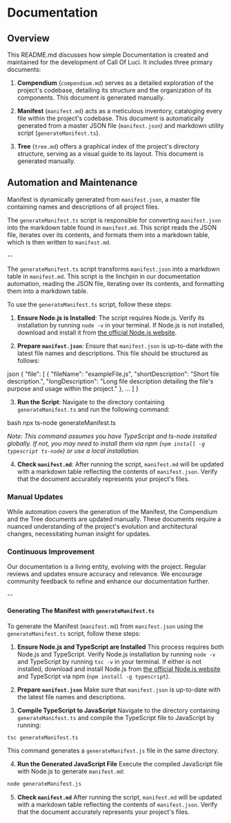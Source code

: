 # Documentation

## Overview

This README.md discusses how simple Documentation is created and maintained for the development of
Call Of Luci. It includes three primary documents:

1. **Compendium** (`compendium.md`) serves as a detailed exploration of the project's codebase,
   detailing its structure and the organization of its components. This document is generated manually.

2. **Manifest** (`manifest.md`) acts as a meticulous inventory, cataloging every file within the
   project's codebase. This document is automatically generated from a master JSON file
(`manifest.json`) and markdown utility script (`generateManifest.ts`).

3. **Tree** (`tree.md`) offers a graphical index of the project's directory structure, serving as a
   visual guide to its layout. This document is generated manually.

## Automation and Maintenance

Manifest is dynamically generated from `manifest.json`, a master file containing names and descriptions of all project files. 

The `generateManifest.ts` script is responsible for converting `manifest.json` into the markdown
table found in `manifest.md`. This script reads the JSON file, iterates over its contents, and
formats them into a markdown table, which is then written to `manifest.md`.

--

The `generateManifest.ts` script transforms `manifest.json` into a markdown table in `manifest.md`. This script is the linchpin in our documentation automation, reading the JSON file, iterating over its contents, and formatting them into a markdown table.

To use the `generateManifest.ts` script, follow these steps:

1. **Ensure Node.js is Installed**: The script requires Node.js. Verify its installation by running `node -v` in your terminal. If Node.js is not installed, download and install it from [the official Node.js website](https://nodejs.org/).

2. **Prepare `manifest.json`**: Ensure that `manifest.json` is up-to-date with the latest file names and descriptions. This file should be structured as follows:

json
{
"file": [
{
"fileName": "exampleFile.js",
"shortDescription": "Short file description.",
"longDescription": "Long file description detailing the file's purpose and usage within the project."
},
...
]
}


3. **Run the Script**: Navigate to the directory containing `generateManifest.ts` and run the following command:

bash
npx ts-node generateManifest.ts


*Note: This command assumes you have TypeScript and ts-node installed globally. If not, you may need to install them via npm (`npm install -g typescript ts-node`) or use a local installation.*

4. **Check `manifest.md`**: After running the script, `manifest.md` will be updated with a markdown table reflecting the contents of `manifest.json`. Verify that the document accurately represents your project's files.

### Manual Updates

While automation covers the generation of the Manifest, the Compendium and the Tree documents are updated manually. These documents require a nuanced understanding of the project's evolution and architectural changes, necessitating human insight for updates.

### Continuous Improvement

Our documentation is a living entity, evolving with the project. Regular reviews and updates ensure accuracy and relevance. We encourage community feedback to refine and enhance our documentation further.

--

#### Generating The Manifest with `generateManifest.ts`

To generate the Manifest (`manifest.md`) from `manifest.json` using the `generateManifest.ts` script, follow these steps:

1. **Ensure Node.js and TypeScript are Installed** 
This process requires both Node.js and TypeScript. Verify Node.js installation by running `node -v` and TypeScript by running `tsc -v` in your terminal. If either is not installed, download and install Node.js from [the official Node.js website](https://nodejs.org/) and TypeScript via npm (`npm install -g typescript`).

2. **Prepare `manifest.json`** 
Make sure that `manifest.json` is up-to-date with the latest file names and descriptions. 

3. **Compile TypeScript to JavaScript**
Navigate to the directory containing `generateManifest.ts` and compile the TypeScript file to JavaScript by running:

```bash
tsc generateManifest.ts
```

This command generates a `generateManifest.js` file in the same directory.

4. **Run the Generated JavaScript File**
Execute the compiled JavaScript file with Node.js to generate `manifest.md`:

```bash
node generateManifest.js
```

5. **Check `manifest.md`** 
After running the script, `manifest.md` will be updated with a markdown table reflecting the contents of `manifest.json`. Verify that the document accurately represents your project's files.



